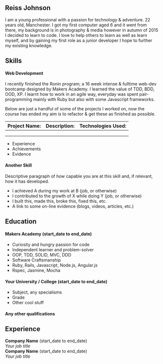 ## Reiss Johnson 

I am a young professional with a passion for technology & adventure.
22 years old, Manchester. I got my first computer aged 6 and it went from there, my background is in photography & media however in autumn of 2015 I decided to learn to code. I love to help others to learn as well as learn myself, and by gaining my first role as a junior developer I hope to further my existing knowledge.

## Skills

#### Web Development

I recently finished the Ronin program; a 16 week intense & fulltime web-dev bootcamp designed by Makers Academy. I learned the value of TDD, BDD, OOD, XP. I learnt how to work in an agile way, everyday was spent pair-programming mainly with Ruby but also with some Javascript frameworks.

Below are just a handful of some of the projects I worked on, now the course has ended my aim is to refactor & get these as finished as possible.

|Project Name:|Description:|Technologies Used:|
|---|---|---|
|   |   |   |
|   |   |   |
|   |   |   |

- Experience
- Achievements
- Evidence

#### Another Skill

Descriptive paragraph of how capable you are at this skill and, if relevant, how it has developed.

- I achieved A during my work at B (job, or otherwise)
- I contributed to the growth of X while doing Y (job, or otherwise)
- I built this, made this, broke this, fixed this, etc.
- A link to some on-line evidence (blogs, videos, articles, etc.)

## Education

#### Makers Academy (start_date to end_date)

- Curiosity and hungry passion for code
- Independent learner and problem-solver
- OOP, TDD, SOLID, MVC, DDD
- Software Craftsmanship
- Ruby, Rails, Javascript, Node.js, Angular.js
- Rspec, Jasmine, Mocha

#### Your University / College (start_date to end_date)

- Subject, any specialisms
- Grade
- Other cool stuff

#### Any other qualifications

## Experience

**Company Name** (start_date to end_date)    
*Your job title*  
**Company Name** (start_date to end_date)   
*Your job title*  

